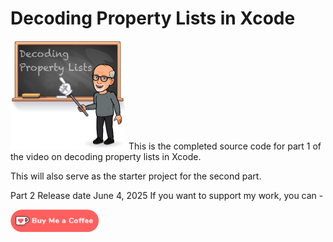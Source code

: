 # Decoding Property Lists in Xcode

![Thumbnail](Images/1.%20Decoding%20Property%20Lists.png) This is the completed source code for part 1 of the video on decoding property lists in Xcode.

This will also serve as the starter project for the second part.

Part 2 Release date June 4, 2025
If you want to support my work, you can - </br>

<a href='https://ko-fi.com/Z8Z22WRVG' target='_blank'><img height='36' style='border:0px;height:36px;' src='Images/kofi3.png' border='0' alt='Buy Me a Coffee at ko-fi.com' /></a>

